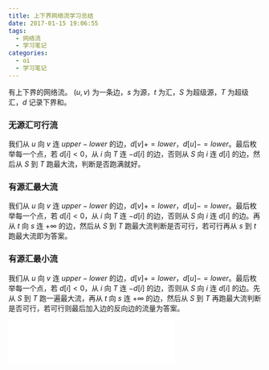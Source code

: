 ```yaml
---
title: 上下界网络流学习总结
date: 2017-01-15 19:06:55
tags:
  - 网络流
  - 学习笔记
categories:
  - oi
  - 学习笔记
---
```


有上下界的网络流。
$(u, v)$ 为一条边，$s$ 为源，$t$ 为汇，$S$ 为超级源，$T$ 为超级汇，$d$ 记录下界和。
<!-- more -->
### 无源汇可行流
我们从 $u$ 向 $v$ 连 $upper - lower$ 的边，$d[v] += lower$，$d[u] -= lower$。最后枚举每一个点，若 $d[i] < 0$，从 $i$ 向 $T$ 连 $-d[i]$ 的边，否则从 $S$ 向 $i$ 连 $d[i]$ 的边，然后从 $S$ 到 $T$ 跑最大流，判断是否跑满就好。

### 有源汇最大流
我们从 $u$ 向 $v$ 连 $upper - lower$ 的边，$d[v] += lower$，$d[u] -= lower$。最后枚举每一个点，若 $d[i] < 0$，从 $i$ 向 $T$ 连 $-d[i]$ 的边，否则从 $S$ 向 $i$ 连 $d[i]$ 的边。再从 $t$ 向 $s$ 连 $+ \infty$ 的边，然后从 $S$ 到 $T$ 跑最大流判断是否可行，若可行再从 $s$ 到 $t$ 跑最大流即为答案。

### 有源汇最小流
我们从 $u$ 向 $v$ 连 $upper - lower$ 的边，$d[v] += lower$，$d[u] -= lower$。最后枚举每一个点，若 $d[i] < 0$，从 $i$ 向 $T$ 连 $-d[i]$ 的边，否则从 $S$ 向 $i$ 连 $d[i]$ 的边。先从 $S$ 到 $T$ 跑一遍最大流，再从 $t$ 向 $s$ 连 $+ \infty$ 的边，然后从 $S$ 到 $T$ 再跑最大流判断是否可行，若可行则最后加入边的反向边的流量为答案。

<iframe frameborder="no" border="0" marginwidth="0" marginheight="0" width=330 height=86 src="//music.163.com/outchain/player?type=2&id=27709044&auto=1&height=66"></iframe>